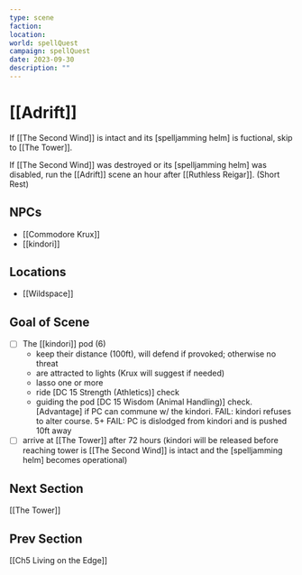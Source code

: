 ```yaml
---
type: scene
faction: 
location: 
world: spellQuest
campaign: spellQuest
date: 2023-09-30
description: ""
---
```

# [[Adrift]]

If [[The Second Wind]] is intact and its [spelljamming helm] is fuctional, skip to [[The Tower]].

If [[The Second Wind]] was destroyed or its [spelljamming helm] was disabled, run the [[Adrift]] scene an hour after [[Ruthless Reigar]]. (Short Rest)
## NPCs
- [[Commodore Krux]]
- [[kindori]]

## Locations
- [[Wildspace]]

## Goal of Scene
- [ ] The [[kindori]] pod (6)
	- keep their distance (100ft), will defend if provoked; otherwise no threat
	- are attracted to lights (Krux will suggest if needed)
	- lasso one or more
	- ride [DC 15 Strength (Athletics)] check
	- guiding the pod [DC 15 Wisdom (Animal Handling)] check. [Advantage] if PC can commune w/ the kindori. FAIL: kindori refuses to alter course. 5+ FAIL: PC is dislodged from kindori and is pushed 10ft away
- [ ] arrive at [[The Tower]] after 72 hours (kindori will be released before reaching tower is [[The Second Wind]] is intact and the [spelljamming helm] becomes operational)

## Next Section
[[The Tower]]

## Prev Section
[[Ch5 Living on the Edge]]

 